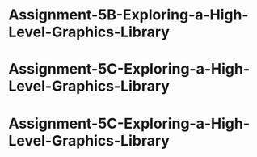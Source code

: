 # Assignment-5B-Exploring-a-High-Level-Graphics-Library
# Assignment-5C-Exploring-a-High-Level-Graphics-Library
# Assignment-5C-Exploring-a-High-Level-Graphics-Library
